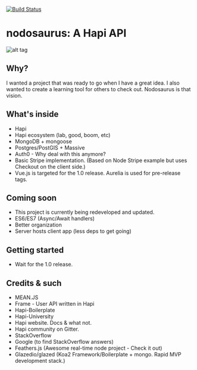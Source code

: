
[![Build Status](https://semaphoreci.com/api/v1/thejones/nodosaurus/branches/v2-master/badge.svg)](https://semaphoreci.com/thejones/nodosaurus)

# nodosaurus: A Hapi API

![alt tag](http://www.dinosaurjungle.com/greenst_nodosaurus.jpg)

## Why?
I wanted a project that was ready to go when I have a great idea. I also wanted to create a learning tool for others to check out. Nodosaurus is that vision.

## What's inside

* Hapi
* Hapi ecosystem (lab, good, boom, etc)
* MongoDB + mongoose
* Postgres/PostGIS + Massive
* Auth0 - Why deal with this anymore?
* Basic Stripe implementation. (Based on Node Stripe example but uses Checkout on the client side.)
* Vue.js is targeted for the 1.0 release. Aurelia is used for pre-release tags.

## Coming soon

 * This project is currently being redeveloped and updated.
 * ES6/ES7 (Async/Await handlers)
 * Better organization
 * Server hosts client app (less deps to get going)


## Getting started

* Wait for the 1.0 release.


## Credits & such
* MEAN.JS
* Frame - User API written in Hapi
* Hapi-Boilerplate
* Hapi-University
* Hapi website. Docs & what not.
* Hapi community on Gitter.
* StackOverflow
* Google (to find StackOverflow answers)
* Feathers.js (Awesome real-time node project - Check it out)
* Glazedio/glazed (Koa2 Framework/Boilerplate + mongo. Rapid MVP development stack.)

